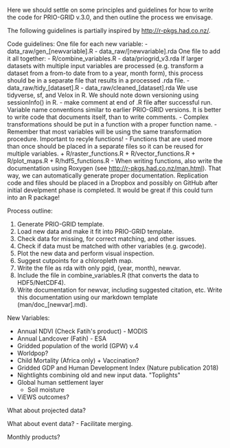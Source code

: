 Here we should settle on some principles and guidelines for how to write the code for PRIO-GRID v.3.0, and then outline the process we envisage.

The following guidelines is partially inspired by http://r-pkgs.had.co.nz/.

Code guidelines:
One file for each new variable:
    - data_raw/gen_[newvariable].R 
    - data_raw/[newvariable].rda
One file to add it all together:
    - R/combine_variables.R
    - data/priogrid_v3.rda
If larger datasets with multiple input variables are processed (e.g. transform a dataset from a from-to date from to a year, month form), this process should be in a separate file that results in a processed .rda file.
    - data_raw/tidy_[dataset].R
    - data_raw/cleaned_[dataset].rda
We use tidyverse, sf, and Velox in R.
We should note down versioning using sessionInfo() in R.
    - make comment at end of .R file after successful run.
Variable name conventions similar to earlier PRIO-GRID versions.
It is better to write code that documents itself, than to write comments.
    - Complex transformations should be put in a function with a proper function name.
    - Remember that most variables will be using the same transformation procedure. Important to recyle functions!
    - Functions that are used more than once should be placed in a separate files so it can be reused for multiple variables.
        + R/raster_functions.R
        + R/vector_functions.R
        + R/plot_maps.R
        + R/hdf5_functions.R
    - When writing functions, also write the documentation using Roxygen (see http://r-pkgs.had.co.nz/man.html). That way, we can automatically generate proper documentation.
Replication code and files should be placed in a Dropbox and possibly on GitHub after initial develpment phase is completed. It would be great if this could turn into an R package!

Process outline:
1. Generate PRIO-GRID template.
2. Load new data and make it fit into PRIO-GRID template.
3. Check data for missing, for correct matching, and other issues.
4. Check if data must be matched with other variables (e.g. gwcode).
5. Plot the new data and perform visual inspection.
6. Suggest cutpoints for a chloropleth map.
7. Write the file as rda with only pgid, (year, month), newvar.
8. Include the file in combine_variables.R (that converts the data to HDF5/NetCDF4).
9. Write documentation for newvar, including suggested citation, etc. Write this documentation using our markdown template (man/doc_[newvar].md).

New Variables:
- Annual NDVI (Check Fatih's product) - MODIS
- Annual Landcover (Fatih) - ESA
- Gridded population of the world (GPW) v.4
- Worldpop?
- Child Mortality (Africa only) + Vaccination?
- Gridded GDP and Human Development Index (Nature publication 2018)
- Nightlights combining old and new input data. "Toplights"
- Global human settlement layer
    - Soil moisture
- ViEWS outcomes?

What about projected data?

What about event data?
    - Facilitate merging.

Monthly products?